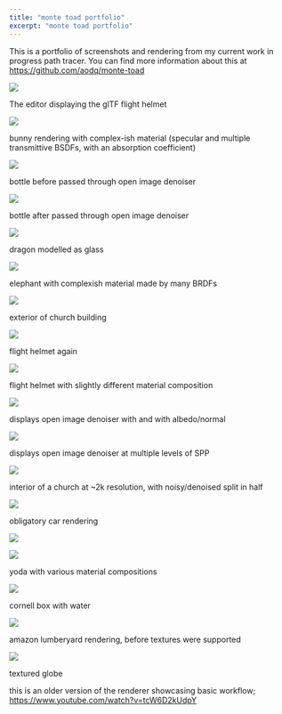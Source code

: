 ```yaml
---
title: "monte toad portfolio"
excerpt: "monte toad portfolio"
---
```


This is a portfolio of screenshots and rendering from my current work in progress path tracer. You can find more information about this at https://github.com/aodq/monte-toad

![](https://aodq.net/files/flight-helmet-textured-editor.png)

The editor displaying the glTF flight helmet

![](https://aodq.net/files/bunny.png)

bunny rendering with complex-ish material (specular and multiple transmittive
  BSDFs, with an absorption coefficient)

![](https://aodq.net/files/bottle-noisy.png)

bottle before passed through open image denoiser

![](https://aodq.net/files/bottle-denoised.png)

bottle after passed through open image denoiser

![](https://aodq.net/files/dragon-glass.png)

dragon modelled as glass

![](https://aodq.net/files/elphant.png)

elephant with complexish material made by many BRDFs

![](https://aodq.net/files/exterior-less-noisy.png)

exterior of church building

![](https://aodq.net/files/flight-helmet-textured.png)

flight helmet again

![](https://aodq.net/files/flight-helmet.png)

flight helmet with slightly different material composition

![](https://aodq.net/files/man-denoise-albedo.png)

displays open image denoiser with and with albedo/normal

![](https://aodq.net/files/man-denoise-spp.png)

displays open image denoiser at multiple levels of SPP

![](https://aodq.net/files/4k-interior.png)

interior of a church at ~2k resolution, with noisy/denoised split in half

![](https://aodq.net/files/muhcar.png)

obligatory car rendering

![](https://aodq.net/files/noda.png)

![](https://aodq.net/files/noda2.png)

yoda with various material compositions

![](https://aodq.net/files/water-thing.png)

cornell box with water

![](https://aodq.net/files/amazon-lumberyard-1.png)

amazon lumberyard rendering, before textures were supported


![](https://aodq.net/files/world-globse.png)

textured globe

this is an older version of the renderer showcasing basic workflow; https://www.youtube.com/watch?v=tcW6D2kUdpY

